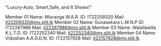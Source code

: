 "Luxury-Auto, Smart,Safe, and It Shows!"

Member 01 Name: Miuranga W.A.R.       ID: IT22209320  Mail: it22209320@my.sliit.lk
Member 02 Name: Gunasekara L.M.N.P    ID: IT22267986  Mail: it22267986@my.sliit.lk 
Member 03 Name: Walallawita K.L.T.D.  ID: IT22252340  Mail: it22252340@my.sliit.lk 
Member 04 Name: Vidushan A.A.D.D.N.   ID: IT22157928  Mail: it22157928@my.sliit.lk  

